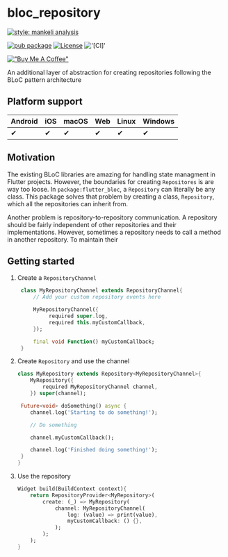 # bloc_repository

[![style: mankeli analysis][1]][2]


[![pub package][3]][4]
[![License][5]][6]
!['[CI]'][7]



[!["Buy Me A Coffee"](https://www.buymeacoffee.com/assets/img/custom_images/orange_img.png)](https://www.buymeacoffee.com/mankeli)


An additional layer of abstraction for creating repositories following the BLoC pattern architecture


## Platform support

| Android | iOS | macOS | Web | Linux | Windows |
|---------|-----|-------|-----|-------|---------|
| ✔       | ✔   | ✔     | ✔   | ✔     | ✔       |

## Motivation
The existing BLoC libraries are amazing for handling state managment in Flutter projects. However, the boundaries for creating `Repositores` is are way too loose. In `package:flutter_bloc`, a `Repository` can literally be any class. This package solves that problem by creating a class, `Repository`, which all the repositories can inherit from.

Another problem is repository-to-repository communication. A repository should be fairly independent of other repositories and their implementations. However, sometimes a repository needs to call a method in another repository. To maintain their 

## Getting started
1. Create a `RepositoryChannel`
   ```dart
    class MyRepositoryChannel extends RepositoryChannel{
        // Add your custom repository events here

        MyRepositoryChannel({
             required super.log, 
             required this.myCustomCallback,
        });

        final void Function() myCustomCallback;
    }
   ```

2. Create `Repository` and use the channel
    ```dart
    class MyRepository extends Repository<MyRepositoryChannel>{
        MyRepository({
            required MyRepositoryChannel channel,
        }) super(channel);

     Future<void> doSomething() async {
        channel.log('Starting to do something!');

        // Do something

        channel.myCustomCallback();

        channel.log('Finished doing something!');
     }
    }
    ```
3. Use the repository
    ```dart
    Widget build(BuildContext context){
        return RepositoryProvider<MyRepository>(
            create: (_) => MyRepository(
                channel: MyRepositoryChannel(
                    log: (value) => print(value),
                    myCustomCallback: () {},
                );
            );
        );
    }
    ```


[1]: https://img.shields.io/badge/style-mankeli__analysis-blue
[2]: https://pub.dev/packages/mankeli_analysis
[3]: https://img.shields.io/pub/v/bloc_repository.svg
[4]: https://pub.dev/packages/bloc_repository
[5]: https://img.shields.io/badge/license-BSD%203--clause-blue.svg
[6]: https://opensource.org/licenses/BSD-3-Clause
[7]: https://github.com/Mankeli-Software/bloc_repository/actions/workflows/ci.yaml/badge.svg
[8]: https://pub.dev/packages/bloc_repository


